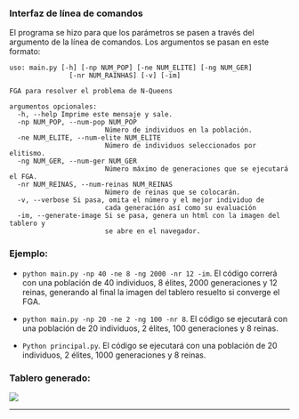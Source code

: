 ### Interfaz de línea de comandos

El programa se hizo para que los parámetros se pasen a través del argumento de la línea de comandos. Los argumentos se pasan en este formato:

```
uso: main.py [-h] [-np NUM_POP] [-ne NUM_ELITE] [-ng NUM_GER]
               [-nr NUM_RAINHAS] [-v] [-im]

FGA para resolver el problema de N-Queens

argumentos opcionales:
  -h, --help Imprime este mensaje y sale.
  -np NUM_POP, --num-pop NUM_POP
                        Número de individuos en la población.
  -ne NUM_ELITE, --num-elite NUM_ELITE
                        Número de individuos seleccionados por elitismo.
  -ng NUM_GER, --num-ger NUM_GER
                        Número máximo de generaciones que se ejecutará el FGA.
  -nr NUM_REINAS, --num-reinas NUM_REINAS
                        Número de reinas que se colocarán.
  -v, --verbose Si pasa, omita el número y el mejor individuo de
                        cada generación así como su evaluación
  -im, --generate-image Si se pasa, genera un html con la imagen del tablero y
                        se abre en el navegador.

```

### Ejemplo:

- `python main.py -np 40 -ne 8 -ng 2000 -nr 12 -im`. El código correrá con una población de 40 individuos, 8 élites, 2000 generaciones y 12 reinas, generando al final la imagen del tablero resuelto si converge el FGA.

- `python main.py -np 20 -ne 2 -ng 100 -nr 8`. El código se ejecutará con una población de 20 individuos, 2 élites, 100 generaciones y 8 reinas.

- `Python principal.py`. El código se ejecutará con una población de 20 individuos, 2 élites, 1000 generaciones y 8 reinas.

### Tablero generado:

<img ancho=500 src='./activos/tablero.png'>

----